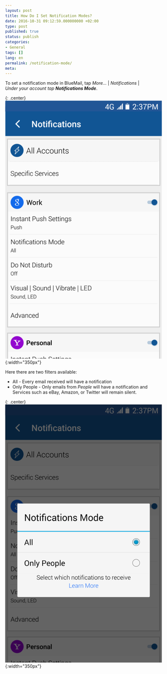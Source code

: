 ```yaml
---
layout: post
title: How Do I Set Notification Modes?
date: 2016-10-31 09:12:59.000000000 +02:00
type: post
published: true
status: publish
categories:
- General
tags: []
lang: en
permalink: /notification-mode/
meta:
---
```


To set a notification mode in BlueMail, tap *More...* \| *Notifications* \| *Under your account tap **Notifications Mode***.

{: .center}
![BlueMail Notifications](/assets/IMG_1246.png){:width="350px"}

Here there are two filters available:

* All - Every email received will have a notification
* Only People - Only emails from *People* will have a notification and Services such as eBay, Amazon, or Twitter will remain silent.

{: .center}
![BlueMail Notification Mode](/assets/IMG_1247.png){:width="350px"}